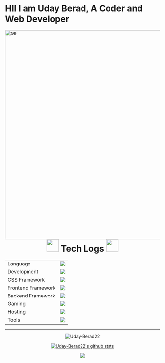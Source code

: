 # HII I am Uday Berad, A Coder and Web Developer

  <img align="right" alt="GIF" src="https://github.com/Uday-Berad22/Uday-Berad22/blob/main/code.gif" width="1000" height="680" />
  
<p align="center">
<h1 align="center"> <img src="code-gif.gif" width = 40px> Tech Logs <img src="code-gif.gif" width = 40px> </h1>

<table align="center">
<tr>
<td>Language</td>
<td> <a href="https://github.com/Uday-Berad22" >
    <img src="https://skillicons.dev/icons?i=c,cpp,java,python" />
</a> 
</td>
</tr>

<tr>
<td>Development</td>
<td> <a href="https://github.com/Uday-Berad22" >
    <img src="https://skillicons.dev/icons?i=html,css,scss,javascript,typescript" />
  </a>
</td>
</tr>

<tr>
<td>CSS Framework</td>
<td> <a href="https://github.com/Uday-Berad22" >
    <img src="https://skillicons.dev/icons?i=bootstrap,tailwind" />
  </a>
 </td>
</tr>
<tr>
<td>Frontend Framework</td>
<td> <a href="https://github.com/Uday-Berad22" >
    <img src="https://skillicons.dev/icons?i=react,angular" />
  </a>
 </td>
</tr>

<tr>
<td>Backend Framework</td>
<td> <a href="https://github.com/Uday-Berad22" >
    <img src="https://skillicons.dev/icons?i=nodejs,express,mongodb" />
   </a>
</td>
</tr>



<tr>
<td>Gaming</td>
<td> <a href="https://github.com/Uday-Berad22" >
    <img src="https://skillicons.dev/icons?i=unity,blender" />
  </a>
 </td>
</tr>

<tr>
<td>Hosting</td>
<td> <a href="https://github.com/Uday-Berad22" >
    <img src="https://skillicons.dev/icons?i=vercel,firebase,github,aws" />
  </a>
</td>
</tr>
<tr>
<td>Tools</td>
<td> <a href="https://github.com/Uday-Berad22" >
    <img src="https://skillicons.dev/icons?i=git,github,vscode,eclipse,docker,replit,stackoverflow,postman" />
  </a>
</td>
</tr>
</table>

<hr>
<p>


<p align="center">
  <img
    src="https://komarev.com/ghpvc/?username=Uday-Berad22"
    alt="Uday-Berad22"
  />
</p>


<div align='center'>
<a href="Uday-Berad22">
  <img align="center" src="https://github-readme-stats.anuraghazra1.vercel.app/api?username=Uday-Berad22&show_icons=true&include_all_commits=true&theme=radical" alt="Uday-Berad22's github stats" />
</a>
<p></p>
<img align="center" src="https://github-readme-stats.anuraghazra1.vercel.app/api/top-langs/?username=Uday-Berad22&layout=compact&theme=radical" />
</a>
</div>
